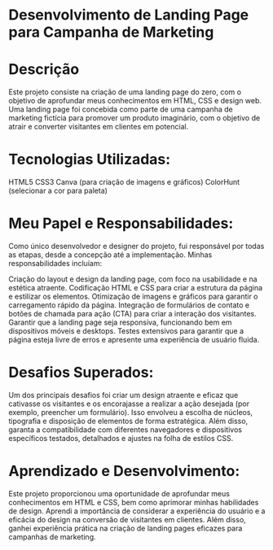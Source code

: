 # Desenvolvimento de Landing Page para Campanha de Marketing

# Descrição 
Este projeto consiste na criação de uma landing page do zero, com o objetivo de aprofundar meus conhecimentos em HTML, CSS e design web. Uma landing page foi concebida como parte de uma campanha de marketing fictícia para promover um produto imaginário, com o objetivo de atrair e converter visitantes em clientes em potencial.

# Tecnologias Utilizadas:

HTML5
CSS3
Canva  (para criação de imagens e gráficos)
ColorHunt (selecionar a cor para paleta) 

# Meu Papel e Responsabilidades: 
Como único desenvolvedor e designer do projeto, fui responsável por todas as etapas, desde a concepção até a implementação. Minhas responsabilidades incluíam:

Criação do layout e design da landing page, com foco na usabilidade e na estética atraente.
Codificação HTML e CSS para criar a estrutura da página e estilizar os elementos.
Otimização de imagens e gráficos para garantir o carregamento rápido da página.
Integração de formulários de contato e botões de chamada para ação (CTA) para criar a interação dos visitantes.
Garantir que a landing page seja responsiva, funcionando bem em dispositivos móveis e desktops.
Testes extensivos para garantir que a página esteja livre de erros e apresente uma experiência de usuário fluida.

# Desafios Superados: 
Um dos principais desafios foi criar um design atraente e eficaz que cativasse os visitantes e os encorajasse a realizar a ação desejada (por exemplo, preencher um formulário). Isso envolveu a escolha de núcleos, tipografia e disposição de elementos de forma estratégica. Além disso, garanta a compatibilidade com diferentes navegadores e dispositivos específicos testados, detalhados e ajustes na folha de estilos CSS.

# Aprendizado e Desenvolvimento: 
Este projeto proporcionou uma oportunidade de aprofundar meus conhecimentos em HTML e CSS, bem como aprimorar minhas habilidades de design. Aprendi a importância de considerar a experiência do usuário e a eficácia do design na conversão de visitantes em clientes. Além disso, ganhei experiência prática na criação de landing pages eficazes para campanhas de marketing.
